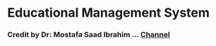 # Educational Management System

### Credit by Dr: Mostafa Saad Ibrahim ... [Channel](https://sites.google.com/site/mostafasibrahim/#_=_)

